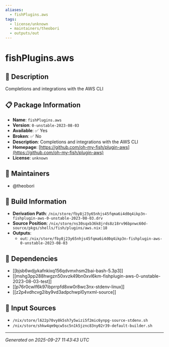 ```yaml
---
aliases:
  - fishPlugins.aws
tags:
  - license/unknown
  - maintainers/theobori
  - outputs/out
---
```


# fishPlugins.aws

## 📝 Description

Completions and integrations with the AWS CLI

## 📋 Package Information

- **Name**: `fishPlugins.aws`
- **Version**: `0-unstable-2023-08-03`
- **Available**: ✅ Yes
- **Broken**: ✅ No
- **Description**: Completions and integrations with the AWS CLI
- **Homepage**: [https://github.com/oh-my-fish/plugin-aws](https://github.com/oh-my-fish/plugin-aws)
- **License**: `unknown`
## 👥 Maintainers

- @theobori


## 🔧 Build Information

- **Derivation Path**: `/nix/store/fby8j23y65nhjs45fqma6i4d0q4ikp3n-fishplugin-aws-0-unstable-2023-08-03.drv`
- **Source Position**: `/nix/store/ns30sqxb36k8jrds8z18rv96bpnwc60d-source/pkgs/shells/fish/plugins/aws.nix:18`
- **Outputs**:
  - `out`:  `/nix/store/fby8j23y65nhjs45fqma6i4d0q4ikp3n-fishplugin-aws-0-unstable-2023-08-03`

## 🔗 Dependencies

- [[bjsb6wdjykafnkixq156qdvmxhsm2bai-bash-5.3p3]]
- [[mshg3pp288hwgzn50xvzk49bn0xvl6km-fishplugin-aws-0-unstable-2023-08-03-test]]
- [[p76r0cwlf6k97ibprrpfd8xw0r8wc3nx-stdenv-linux]]
- [[z2p4vdhcvg2iby9vd3adpchwpl0ynxml-source]]

## 📁 Input Sources

- `/nix/store/l622p70vy8k5sh7y5wizi5f2mic6ynpg-source-stdenv.sh`
- `/nix/store/shkw4qm9qcw5sc5n1k5jznc83ny02r39-default-builder.sh`

---
*Generated on 2025-09-27 11:43:43 UTC*
